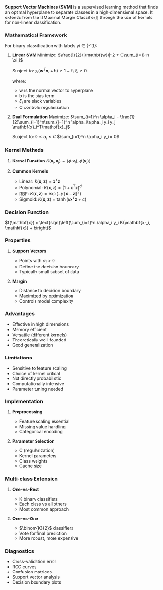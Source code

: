**Support Vector Machines (SVM)** is a supervised learning method that finds an optimal hyperplane to separate classes in a high-dimensional space. It extends from the [[Maximal Margin Classifier]] through the use of kernels for non-linear classification.

### Mathematical Framework
For binary classification with labels yi ∈ {-1,1}:

1. **Linear SVM**
   Minimize:
   $\frac{1}{2}\|\mathbf{w}\|^2 + C\sum_{i=1}^n \xi_i$

   Subject to:
   $y_i(\mathbf{w}^T\mathbf{x}_i + b) \geq 1 - \xi_i$
   $\xi_i \geq 0$

   where:
   - w is the normal vector to hyperplane
   - b is the bias term
   - $\xi_i$ are slack variables
   - C controls regularization

2. **Dual Formulation**
   Maximize:
   $\sum_{i=1}^n \alpha_i - \frac{1}{2}\sum_{i=1}^n\sum_{j=1}^n \alpha_i\alpha_j y_i y_j \mathbf{x}_i^T\mathbf{x}_j$

   Subject to:
   $0 \leq \alpha_i \leq C$
   $\sum_{i=1}^n \alpha_i y_i = 0$

### Kernel Methods
1. **Kernel Function**
   $K(\mathbf{x}_i, \mathbf{x}_j) = \langle\phi(\mathbf{x}_i), \phi(\mathbf{x}_j)\rangle$

2. **Common Kernels**
   - Linear: $K(\mathbf{x}, \mathbf{z}) = \mathbf{x}^T\mathbf{z}$
   - Polynomial: $K(\mathbf{x}, \mathbf{z}) = (1 + \mathbf{x}^T\mathbf{z})^d$
   - RBF: $K(\mathbf{x}, \mathbf{z}) = \exp(-\gamma\|\mathbf{x}-\mathbf{z}\|^2)$
   - Sigmoid: $K(\mathbf{x}, \mathbf{z}) = \tanh(\kappa\mathbf{x}^T\mathbf{z} + c)$

### Decision Function
$f(\mathbf{x}) = \text{sign}\left(\sum_{i=1}^n \alpha_i y_i K(\mathbf{x}_i, \mathbf{x}) + b\right)$

### Properties

1. **Support Vectors**
   - Points with $\alpha_i > 0$
   - Define the decision boundary
   - Typically small subset of data

2. **Margin**
   - Distance to decision boundary
   - Maximized by optimization
   - Controls model complexity

### Advantages
- Effective in high dimensions
- Memory efficient
- Versatile (different kernels)
- Theoretically well-founded
- Good generalization

### Limitations
- Sensitive to feature scaling
- Choice of kernel critical
- Not directly probabilistic
- Computationally intensive
- Parameter tuning needed

### Implementation
1. **Preprocessing**
   - Feature scaling essential
   - Missing value handling
   - Categorical encoding

2. **Parameter Selection**
   - C (regularization)
   - Kernel parameters
   - Class weights
   - Cache size

### Multi-class Extension
1. **One-vs-Rest**
   - K binary classifiers
   - Each class vs all others
   - Most common approach

2. **One-vs-One**
   - $\binom{K}{2}$ classifiers
   - Vote for final prediction
   - More robust, more expensive

### Diagnostics
- Cross-validation error
- ROC curves
- Confusion matrices
- Support vector analysis
- Decision boundary plots

